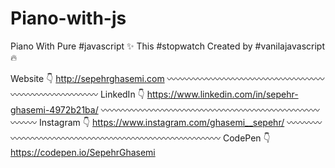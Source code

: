 # Piano-with-js
Piano With Pure #javascript ✨ This #stopwatch Created by #vanilajavascript 🔥

Website 👇 
http://sepehrghasemi.com
〰〰〰〰〰〰〰〰〰〰〰〰〰〰〰〰〰〰〰〰〰〰〰〰〰〰〰〰
LinkedIn 👇 
https://www.linkedin.com/in/sepehr-ghasemi-4972b21ba/
〰〰〰〰〰〰〰〰〰〰〰〰〰〰〰〰〰〰〰〰〰〰〰〰〰〰〰〰
Instagram 👇 
https://www.instagram.com/ghasemi__sepehr/
〰〰〰〰〰〰〰〰〰〰〰〰〰〰〰〰〰〰〰〰〰〰〰〰〰〰〰〰
CodePen  👇 
https://codepen.io/SepehrGhasemi
